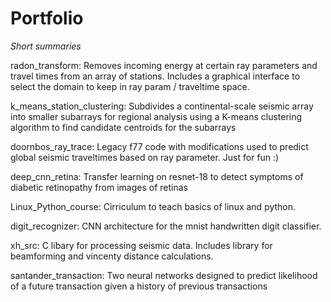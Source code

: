 # Portfolio

*Short summaries*

radon\_transform: Removes incoming energy at certain ray parameters and travel
times from an array of stations. Includes a graphical interface to select 
the domain to keep in ray param / traveltime space.

k\_means\_station\_clustering: Subdivides a continental-scale seismic array
into smaller subarrays for regional analysis using a K-means clustering algorithm
to find candidate centroids for the subarrays

doornbos\_ray\_trace: Legacy f77 code with modifications used to predict global seismic traveltimes based on ray parameter. Just for fun :)

deep\_cnn\_retina: Transfer learning on resnet-18 to detect symptoms of diabetic
retinopathy from images of retinas

Linux\_Python\_course: Cirriculum to teach basics of linux and python.

digit\_recognizer: CNN architecture for the mnist handwritten digit classifier.

xh\_src: C libary for processing seismic data. Includes library for beamforming
and vincenty distance calculations.

santander\_transaction: Two neural networks designed to predict 
likelihood of a future transaction given a history of previous transactions

